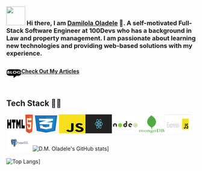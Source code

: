 ### <img src="https://i.pinimg.com/originals/00/4b/17/004b173f6e3d6843df10114e087f30a8.gif" width="50" height="50" /> Hi there, I am [Damilola Oladele](https://d-m-oladele.netlify.app) 👋. A self-motivated Full-Stack Software Engineer at 100Devs who has a background in Law and property management. I am passionate about learning new technologies and providing web-based solutions with my experience.

## <a href="https://activuscode.hashnode.dev/">
  <img align="left" alt="D.M. Oladele | Hashnode" width="40px" height="30px" src="images/blog.jpg" />
  <strong>Check Out My Articles</strong>
</a>

<br>
<br>
<br>

## Tech Stack 👨‍💻

<img align="left" alt="HTML" src="images/HTML5.png" />
<img align="left" alt="CSS3" src="images/css3.png" />
<img align="left" alt="JAVASCRIPT" src="images/download.png" />
<img align="left" alt="REACT" src="images/react.png" />
<img align="left" alt="NodeJs" src="images/nodejs.jpg" />
<img align="left" alt="MongoDB" src="images/mongo.png" />
<img align="left" alt="ExpressJs" src="images/expressjs.png" />
<img align="left" alt="Postgresql" src="images/postgresql.png" />
<br>
<br>
<br>
<br>

![D.M. Oladele's GitHub stats](https://github-readme-stats.vercel.app/api?username=activus-d&show_icons=true&theme=highcontrast&hide=issues,contribs)]
<br>
<br>
![Top Langs](https://github-readme-stats.vercel.app/api/top-langs/?username=activus-d&show_icons=true&theme=highcontrast&layout=compact)]
<!-- ![](https://github-readme-stats.vercel.app/api/wakatime?username=activusd&show_icons=true&theme=highcontrast&layout=compact)] -->

